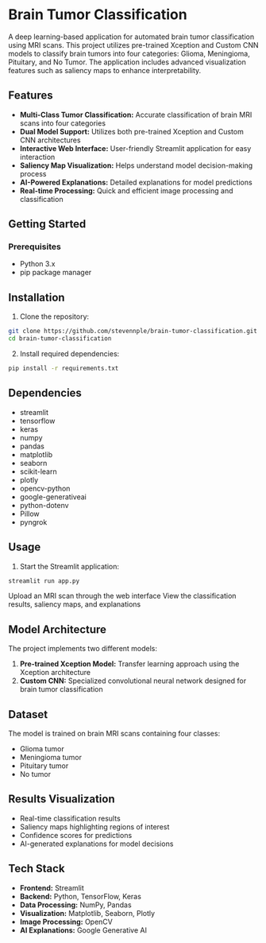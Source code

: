 # Brain Tumor Classification

A deep learning-based application for automated brain tumor classification using MRI scans. This project utilizes pre-trained Xception and Custom CNN models to classify brain tumors into four categories: Glioma, Meningioma, Pituitary, and No Tumor. The application includes advanced visualization features such as saliency maps to enhance interpretability.

## Features
- **Multi-Class Tumor Classification:** Accurate classification of brain MRI scans into four categories
- **Dual Model Support:** Utilizes both pre-trained Xception and Custom CNN architectures
- **Interactive Web Interface:** User-friendly Streamlit application for easy interaction
- **Saliency Map Visualization:** Helps understand model decision-making process
- **AI-Powered Explanations:** Detailed explanations for model predictions
- **Real-time Processing:** Quick and efficient image processing and classification

## Getting Started

### Prerequisites
- Python 3.x
- pip package manager

## Installation
1. Clone the repository:
```bash
git clone https://github.com/stevennple/brain-tumor-classification.git
cd brain-tumor-classification
```
2. Install required dependencies:
```bash
pip install -r requirements.txt
```

## Dependencies
- streamlit
- tensorflow
- keras
- numpy
- pandas
- matplotlib
- seaborn
- scikit-learn
- plotly
- opencv-python
- google-generativeai
- python-dotenv
- Pillow
- pyngrok

## Usage
1. Start the Streamlit application:
```bash
streamlit run app.py
```
Upload an MRI scan through the web interface
View the classification results, saliency maps, and explanations

## Model Architecture
The project implements two different models:

1. **Pre-trained Xception Model:** Transfer learning approach using the Xception architecture
2. **Custom CNN:** Specialized convolutional neural network designed for brain tumor classification

## Dataset
The model is trained on brain MRI scans containing four classes:

- Glioma tumor
- Meningioma tumor
- Pituitary tumor
- No tumor

## Results Visualization
- Real-time classification results
- Saliency maps highlighting regions of interest
- Confidence scores for predictions
- AI-generated explanations for model decisions

## Tech Stack
- **Frontend:** Streamlit
- **Backend:** Python, TensorFlow, Keras
- **Data Processing:** NumPy, Pandas
- **Visualization:** Matplotlib, Seaborn, Plotly
- **Image Processing:** OpenCV
- **AI Explanations:** Google Generative AI
